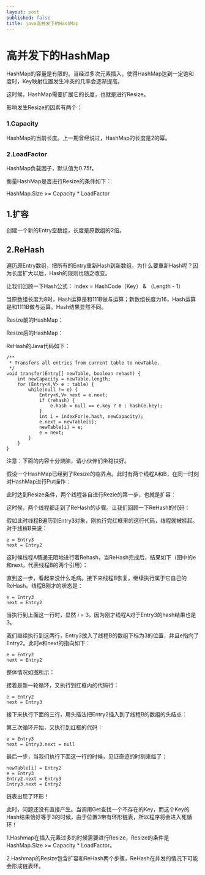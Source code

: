 ```yaml
---
layout: post
published: false
title: java高并发下的HashMap
---
```

# 高并发下的HashMap

HashMap的容量是有限的。当经过多次元素插入，使得HashMap达到一定饱和度时，Key映射位置发生冲突的几率会逐渐提高。

这时候，HashMap需要扩展它的长度，也就是进行Resize。

影响发生Resize的因素有两个：

### 1.Capacity

HashMap的当前长度。上一期曾经说过，HashMap的长度是2的幂。

### 2.LoadFactor

HashMap负载因子，默认值为0.75f。

衡量HashMap是否进行Resize的条件如下：

HashMap.Size   >=  Capacity * LoadFactor


## 1.扩容

创建一个新的Entry空数组，长度是原数组的2倍。


## 2.ReHash

遍历原Entry数组，把所有的Entry重新Hash到新数组。为什么要重新Hash呢？因为长度扩大以后，Hash的规则也随之改变。

让我们回顾一下Hash公式：
index =  HashCode（Key） &  （Length - 1） 

当原数组长度为8时，Hash运算是和111B做与运算；新数组长度为16，Hash运算是和1111B做与运算。Hash结果显然不同。

Resize前的HashMap：


Resize后的HashMap：


ReHash的Java代码如下：

    /**
     * Transfers all entries from current table to newTable.
     */
    void transfer(Entry[] newTable, boolean rehash) {
        int newCapacity = newTable.length;
        for (Entry<K,V> e : table) {
            while(null != e) {
                Entry<K,V> next = e.next;
                if (rehash) {
                    e.hash = null == e.key ? 0 : hash(e.key);
                }
                int i = indexFor(e.hash, newCapacity);
                e.next = newTable[i];
                newTable[i] = e;
                e = next;
            }
        }
    }

注意：下面的内容十分烧脑，请小伙伴们坐稳扶好。


假设一个HashMap已经到了Resize的临界点。此时有两个线程A和B，在同一时刻对HashMap进行Put操作：

此时达到Resize条件，两个线程各自进行Rezie的第一步，也就是扩容：

这时候，两个线程都走到了ReHash的步骤。让我们回顾一下ReHash的代码：

假如此时线程B遍历到Entry3对象，刚执行完红框里的这行代码，线程就被挂起。对于线程B来说：

    e = Entry3
    next = Entry2

这时候线程A畅通无阻地进行着Rehash，当ReHash完成后，结果如下（图中的e和next，代表线程B的两个引用）：

直到这一步，看起来没什么毛病。接下来线程B恢复，继续执行属于它自己的ReHash。线程B刚才的状态是：

    e = Entry3
    next = Entry2

当执行到上面这一行时，显然 i = 3，因为刚才线程A对于Entry3的hash结果也是3。

我们继续执行到这两行，Entry3放入了线程B的数组下标为3的位置，并且e指向了Entry2。此时e和next的指向如下：

    e = Entry2
    next = Entry2

整体情况如图所示：

接着是新一轮循环，又执行到红框内的代码行：

    e = Entry2
    next = Entry3

接下来执行下面的三行，用头插法把Entry2插入到了线程B的数组的头结点：

第三次循环开始，又执行到红框的代码：

    e = Entry3
    next = Entry3.next = null

最后一步，当我们执行下面这一行的时候，见证奇迹的时刻来临了：

    newTable[i] = Entry2
    e = Entry3
    Entry2.next = Entry3
    Entry3.next = Entry2

链表出现了环形！


此时，问题还没有直接产生。当调用Get查找一个不存在的Key，而这个Key的Hash结果恰好等于3的时候，由于位置3带有环形链表，所以程序将会进入死循环！


1.Hashmap在插入元素过多的时候需要进行Resize，Resize的条件是
HashMap.Size   >=  Capacity * LoadFactor。

2.Hashmap的Resize包含扩容和ReHash两个步骤，ReHash在并发的情况下可能会形成链表环。
